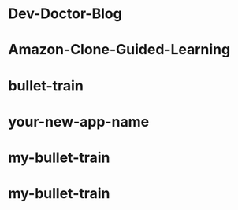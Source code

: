 # Dev-Doctor-Blog
# Amazon-Clone-Guided-Learning
# bullet-train
# your-new-app-name
# my-bullet-train
# my-bullet-train
